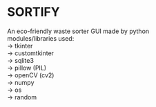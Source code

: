 # SORTIFY
An eco-friendly waste sorter GUI made by python
<br>
modules/libraries used:
<br>
-> tkinter
<br>
-> customtkinter
<br>
-> sqlite3
<br>
-> pillow (PIL)
<br>
-> openCV (cv2)
<br>
-> numpy
<br>
-> os
<br>
-> random

